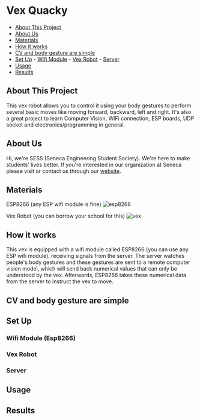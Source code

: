 # Vex Quacky 
- [About This Project](#about-this-project)
- [About Us](#about-us)
- [Materials](#materials)
- [How it works](#how-it-works)
- [CV and body gesture are simple](#cv-and-body-gesture-are-simple)
- [Set Up](#set-up)
        - [Wifi Module](#wifi-module-esp8266)
        - [Vex Robot](#vex-robot)
        - [Server](#server)
- [Usage](#usage)
- [Results](#results)

## About This Project
This vex robot allows you to control it using your body gestures to perform several basic moves like moving forward, backward, left and right.
It's also a great project to learn Computer Vision, WiFi connection, ESP boards, UDP socket and electronics/programming in general.

## About Us
Hi, we're SESS (Seneca Engineering Student Society). We're here to make students' lives better. If you're interested in our organization at Seneca please visit or contact us through our [website](https://www.senecaengsoc.ca/about).

## Materials 
ESP8266 (any ESP wifi module is fine)
![esp8266](https://mm.digikey.com/Volume0/opasdata/d220001/medias/images/695/ESP8266-DEVKITC-02D-F-VIEW-B.jpg)

Vex Robot (you can borrow your school for this)
![vex](https://i.pinimg.com/564x/db/2e/6e/db2e6e4c0caa701cbc1bda5f37cce8d4.jpg)

## How it works
This vex is equipped with a wifi module called ESP8266 (you can use any ESP wifi module), receiving signals from the server. The server watches people's body gestures and these gestures are sent to a remote computer vision model, which will send back numerical values that can only be understood by the vex. Afterwards, ESP8266 takes these numerical data from the server to instruct the vex to move.

## CV and body gesture are simple

## Set Up

### Wifi Module (Esp8266)

### Vex Robot

### Server

## Usage

## Results